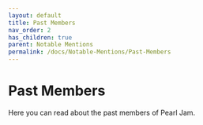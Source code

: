 ```yaml
---
layout: default
title: Past Members
nav_order: 2
has_children: true
parent: Notable Mentions
permalink: /docs/Notable-Mentions/Past-Members
---
```


# Past Members

Here you can read about the past members of Pearl Jam.